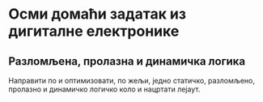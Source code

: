# Осми домаћи задатак из дигиталне електронике

## Разломљена, пролазна и динамичка логика

Направити по и оптимизовати, по жељи, једно статичко, разломљено, пролазно и динамичко логичко коло и нацртати лејаут.

